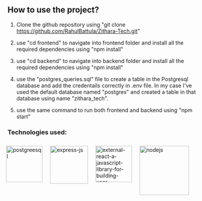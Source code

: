 ## How to use the project?

1. Clone the github repository using "git clone https://github.com/RahulBattula/Zithara-Tech.git"

2. use "cd frontend" to navigate into frontend folder and install all the required dependencies using "npm install"

3. use "cd backend" to navigate into backend folder and install all the required dependencies using "npm install"

4. use the "postgres_queries.sql" file to create a table in the Postgresql database and add the credentails correctly in .env file. In my case I've used the default database named "postgres" and created a table in that database using name "zithara_tech".

5. use the same command to run both frontend and backend using "npm start"

### Technologies used:

<div style="display: flex; justify-content: center; padding-right: 30px;">
  <img width="96" height="96" src="https://img.icons8.com/color/144/postgreesql.png" alt="postgreesql" style="margin: 10px;">
  <img width="100" height="100" src="https://img.icons8.com/ios/100/express-js.png" alt="express-js" style="margin: 10px;">
  <img width="96" height="96" src="https://img.icons8.com/external-tal-revivo-color-tal-revivo/96/external-react-a-javascript-library-for-building-user-interfaces-logo-color-tal-revivo.png" alt="external-react-a-javascript-library-for-building-user-interfaces-logo-color-tal-revivo" style="margin: 10px;">
  <img width="130" height="130" src="https://img.icons8.com/color/96/nodejs.png" alt="nodejs" style="margin: 10px;">
</div>


